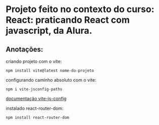# Projeto feito no contexto do curso: React: praticando React com javascript, da Alura.

## Anotações:

criando projeto com o vite:

<code>npm install vite@latest nome-do-projeto</code>

configurando caminho absoluto com o vite:

<code>npm i vite-jsconfig-paths</code>

[documentação vite-js-config](https://www.npmjs.com/package/vite-jsconfig-paths)

instalado react-router-dom:

<code>npm install react-router-dom<code>